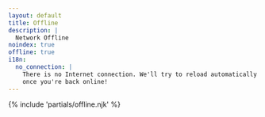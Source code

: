 ```yaml
---
layout: default
title: Offline
description: |
  Network Offline
noindex: true
offline: true
i18n:
  no_connection: |
    There is no Internet connection. We'll try to reload automatically
    once you're back online!
---
```


{% include 'partials/offline.njk' %}
